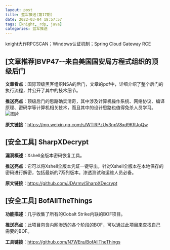 ```yaml
---
layout: post
title: 蓝军推送(第17期)
date: 2022-03-04 18:57:57
tags: [knight, rdp, java]
categories: 蓝军推送
---
```


knight大作RPCSCAN；Windows认证机制；Spring Cloud Gateway RCE
<!--more -->

## [文章推荐]BVP47--来自美国国安局方程式组织的顶级后门

**文章看点**：国际顶级黑客组织NSA的后门，文章的pdf中，详细介绍了整个后门的执行流程，并公开了其中的技术细节。

**推送亮点**：顶级后门的思路确实清奇，其中涉及计算机操作系统、网络协议、编译原理、密码学等计算机相关技术，而且其中的设计思路也值得免杀人员学习。
![图片](https://wiki-oss.s3.cn-north-1.jdcloud-oss.com/2022/02/70f74b92f86edf0b0e44f139736477c2.png)

**原文链接**：https://mp.weixin.qq.com/s/WTlRPzUv3npV8xd9KRJoQw

## [安全工具] SharpXDecrypt

**漏洞概述**：Xshell全版本密码恢复工具。

**推送亮点**：它可以将Xshell全版本凭证一键导出，针对Xshell全版本在本地保存的密码进行解密，包括最新的7系列版本。渗透测试和运维人员必备。

**原文链接**：https://github.com/JDArmy/SharpXDecrypt

## [安全工具] BofAllTheThings

**功能描述**：几乎收集了所有的Cobalt Strike内联的BOF项目。

**推送亮点**：此项目包含内网渗透的各个阶段的BOF，可以通过此项目来查找自己需要的BOF。

**工具链接**：https://github.com/N7WEra/BofAllTheThings

